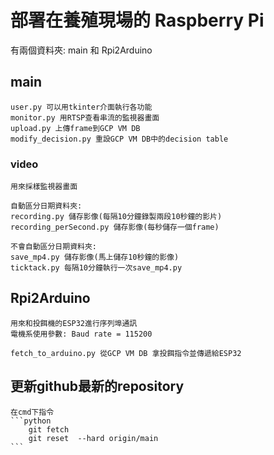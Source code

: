 # 部署在養殖現場的 Raspberry Pi
有兩個資料夾: main 和 Rpi2Arduino

## main
    user.py 可以用tkinter介面執行各功能  
    monitor.py 用RTSP查看串流的監視器畫面  
    upload.py 上傳frame到GCP VM DB  
    modify_decision.py 重設GCP VM DB中的decision table  

### video
    用來採樣監視器畫面

    自動區分日期資料夾:
    recording.py 儲存影像(每隔10分鐘錄製兩段10秒鐘的影片)
    recording_perSecond.py 儲存影像(每秒儲存一個frame)

    不會自動區分日期資料夾:
    save_mp4.py 儲存影像(馬上儲存10秒鐘的影像)
    ticktack.py 每隔10分鐘執行一次save_mp4.py

## Rpi2Arduino
    用來和投餌機的ESP32進行序列埠通訊  
    電機系使用參數: Baud rate = 115200  

    fetch_to_arduino.py 從GCP VM DB 拿投餌指令並傳遞給ESP32  


## 更新github最新的repository
    在cmd下指令
    ```python
        git fetch
        git reset  --hard origin/main
    ```